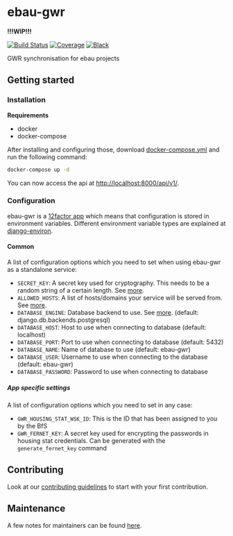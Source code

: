 # ebau-gwr

**!!!WIP!!!**

[![Build Status](https://github.com/adfinis/ebau-gwr/workflows/Tests/badge.svg)](https://github.com/adfinis/ebau-gwr/actions?query=workflow%3ATests)
[![Coverage](https://img.shields.io/badge/coverage-100%25-brightgreen.svg)](https://github.com/adfinis/ebau-gwr/blob/main/setup.cfg#L54)
[![Black](https://img.shields.io/badge/code%20style-black-000000.svg)](https://github.com/adfinis-sygroup/ebau-gwr)

GWR synchronisation for ebau projects

## Getting started

### Installation

**Requirements**
* docker
* docker-compose

After installing and configuring those, download [docker-compose.yml](https://raw.githubusercontent.com/adfinis/ebau-gwr/main/docker-compose.yml) and run the following command:

```bash
docker-compose up -d
```

You can now access the api at [http://localhost:8000/api/v1/](http://localhost:8000/api/v1/).

### Configuration

ebau-gwr is a [12factor app](https://12factor.net/) which means that configuration is stored in environment variables.
Different environment variable types are explained at [django-environ](https://github.com/joke2k/django-environ#supported-types).

#### Common

A list of configuration options which you need to set when using ebau-gwr as a
standalone service:

* `SECRET_KEY`: A secret key used for cryptography. This needs to be a random string of a certain length. See [more](https://docs.djangoproject.com/en/2.1/ref/settings/#std:setting-SECRET_KEY).
* `ALLOWED_HOSTS`: A list of hosts/domains your service will be served from. See [more](https://docs.djangoproject.com/en/2.1/ref/settings/#allowed-hosts).
* `DATABASE_ENGINE`: Database backend to use. See [more](https://docs.djangoproject.com/en/2.1/ref/settings/#std:setting-DATABASE-ENGINE). (default: django.db.backends.postgresql)
* `DATABASE_HOST`: Host to use when connecting to database (default: localhost)
* `DATABASE_PORT`: Port to use when connecting to database (default: 5432)
* `DATABASE_NAME`: Name of database to use (default: ebau-gwr)
* `DATABASE_USER`: Username to use when connecting to the database (default: ebau-gwr)
* `DATABASE_PASSWORD`: Password to use when connecting to database

##### App specific settings
A list of configuration options which you need to set in any case:

* `GWR_HOUSING_STAT_WSK_ID`: This is the ID that has been assigned to you by the BfS
* `GWR_FERNET_KEY`: A secret key used for encrypting the passwords in housing stat credentials. Can be generated with the `generate_fernet_key` command

## Contributing

Look at our [contributing guidelines](CONTRIBUTING.md) to start with your first contribution.

## Maintenance

A few notes for maintainers can be found [here](MAINTENANCE.md).
